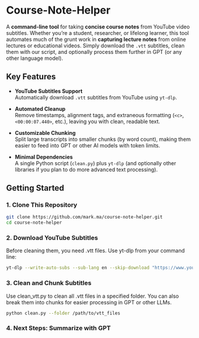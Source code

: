 # Course-Note-Helper

A **command-line tool** for taking **concise course notes** from YouTube video subtitles. Whether you’re a student, researcher, or lifelong learner, this tool automates much of the grunt work in **capturing lecture notes** from online lectures or educational videos. Simply download the `.vtt` subtitles, clean them with our script, and optionally process them further in GPT (or any other language model).

## Key Features

- **YouTube Subtitles Support**  
  Automatically download `.vtt` subtitles from YouTube using `yt-dlp`.

- **Automated Cleanup**  
  Remove timestamps, alignment tags, and extraneous formatting (`<c>`, `<00:00:07.440>`, etc.), leaving you with clean, readable text.

- **Customizable Chunking**  
  Split large transcripts into smaller chunks (by word count), making them easier to feed into GPT or other AI models with token limits.

- **Minimal Dependencies**  
  A single Python script (`clean.py`) plus `yt-dlp` (and optionally other libraries if you plan to do more advanced text processing).

## Getting Started

### 1. Clone This Repository

```bash
git clone https://github.com/mark.ma/course-note-helper.git
cd course-note-helper
```

### 2. Download YouTube Subtitles
Before cleaning them, you need .vtt files. Use yt-dlp from your command line:

```bash
yt-dlp --write-auto-subs --sub-lang en --skip-download "https://www.youtube.com/watch?v=VIDEO_ID"
```
### 3. Clean and Chunk Subtitles
Use clean_vtt.py to clean all .vtt files in a specified folder. You can also break them into chunks for easier processing in GPT or other LLMs.
```bash
python clean.py --folder /path/to/vtt_files 
```
### 4. Next Steps: Summarize with GPT


